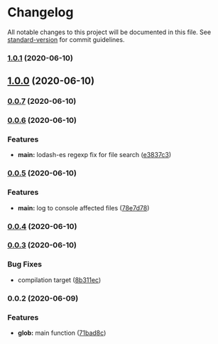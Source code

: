 # Changelog

All notable changes to this project will be documented in this file. See [standard-version](https://github.com/conventional-changelog/standard-version) for commit guidelines.

### [1.0.1](https://github.com/vladborsh/imports-sanitize/compare/v1.0.0...v1.0.1) (2020-06-10)

## [1.0.0](https://github.com/vladborsh/imports-sanitize/compare/v0.0.7...v1.0.0) (2020-06-10)

### [0.0.7](https://github.com/vladborsh/imports-sanitize/compare/v0.0.6...v0.0.7) (2020-06-10)

### [0.0.6](https://github.com/vladborsh/imports-sanitize/compare/v0.0.5...v0.0.6) (2020-06-10)


### Features

* **main:** lodash-es regexp fix for file search ([e3837c3](https://github.com/vladborsh/imports-sanitize/commit/e3837c3953e5704946cf53bc5448e1433f97e5e4))

### [0.0.5](https://github.com/vladborsh/imports-sanitize/compare/v0.0.4...v0.0.5) (2020-06-10)


### Features

* **main:** log to console affected files ([78e7d78](https://github.com/vladborsh/imports-sanitize/commit/78e7d786159cab8d0c008e66a3b9ab34092e87e6))

### [0.0.4](https://github.com/vladborsh/imports-sanitize/compare/v0.0.3...v0.0.4) (2020-06-10)

### [0.0.3](https://github.com/vladborsh/imports-sanitize/compare/v0.0.2...v0.0.3) (2020-06-10)


### Bug Fixes

* compilation target ([8b311ec](https://github.com/vladborsh/imports-sanitize/commit/8b311ec8d39c5fc910c515ddb0997422d318ee3d))

### 0.0.2 (2020-06-09)


### Features

* **glob:** main function ([71bad8c](https://github.com/vladborsh/imports-sanitize/commit/71bad8ce7ea5a979a4efcca188f80994da9cd8ef))
